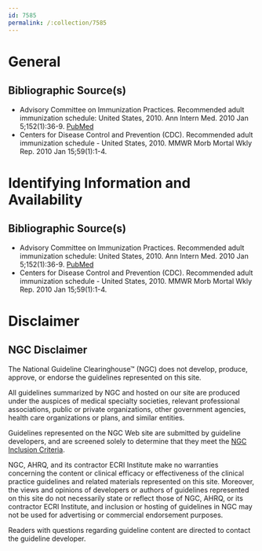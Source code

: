 ```yaml
---
id: 7585
permalink: /:collection/7585
---
```


# General

## Bibliographic Source(s)

- Advisory Committee on Immunization Practices. Recommended adult immunization schedule: United States, 2010. Ann Intern Med. 2010 Jan 5;152(1):36-9. [ PubMed ](http://www.ncbi.nlm.nih.gov/entrez/query.fcgi?cmd=Retrieve&db=pubmed&dopt=Abstract&list_uids=20048270)
- Centers for Disease Control and Prevention (CDC). Recommended adult immunization schedule - United States, 2010. MMWR Morb Mortal Wkly Rep. 2010 Jan 15;59(1):1-4.

# Identifying Information and Availability

## Bibliographic Source(s)

- Advisory Committee on Immunization Practices. Recommended adult immunization schedule: United States, 2010. Ann Intern Med. 2010 Jan 5;152(1):36-9. [ PubMed ](http://www.ncbi.nlm.nih.gov/entrez/query.fcgi?cmd=Retrieve&db=pubmed&dopt=Abstract&list_uids=20048270)
- Centers for Disease Control and Prevention (CDC). Recommended adult immunization schedule - United States, 2010. MMWR Morb Mortal Wkly Rep. 2010 Jan 15;59(1):1-4.

# Disclaimer

## NGC Disclaimer

The National Guideline Clearinghouse™ (NGC) does not develop, produce, approve, or endorse the guidelines represented on this site.

All guidelines summarized by NGC and hosted on our site are produced under the auspices of medical specialty societies, relevant professional associations, public or private organizations, other government agencies, health care organizations or plans, and similar entities.

Guidelines represented on the NGC Web site are submitted by guideline developers, and are screened solely to determine that they meet the [NGC Inclusion Criteria](/help-and-about/summaries/inclusion-criteria).

NGC, AHRQ, and its contractor ECRI Institute make no warranties concerning the content or clinical efficacy or effectiveness of the clinical practice guidelines and related materials represented on this site. Moreover, the views and opinions of developers or authors of guidelines represented on this site do not necessarily state or reflect those of NGC, AHRQ, or its contractor ECRI Institute, and inclusion or hosting of guidelines in NGC may not be used for advertising or commercial endorsement purposes.

Readers with questions regarding guideline content are directed to contact the guideline developer.

